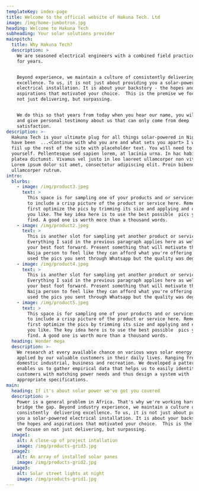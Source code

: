 ```yaml
---
templateKey: index-page
title: Welcome to the official website of Hakuna Tech. Ltd
image: /img/home-jumbotron.jpg
heading: Welcome to Hakuna Tech
subheading: Your solar solutions provider
mainpitch:
  title: Why Hakuna Tech?
  description: >
    We are seasoned electrical engineers with a combined field practice record
    for years.


    Beyond experience, we maintain a culture of consistently delivering
    excellence. To us, it is not just about providing you a solar-powered
    electrical installation. It is about your backstory - the hopes and
    aspirations that motivated your choice.  This is the premise we focuse on
    not just delivering, but surpassing. 


    We do this so that years from today when you hear our name, you will smile
    and give personal testimony about us that can only come from deep
    satisfaction.
description: >-
  Hakuna Tech is your ultimate plug for all things solar-powered in Nigeria. We
  have been  ...<Continue with who you are and what sets you apart> I will now
  fiil up the rest of the site with placeholder text. You will need to change it
  yourself. Pellentesque sed sapien lorem, at lacinia urna. In hac habitasse
  platea dictumst. Vivamus vel justo in leo laoreet ullamcorper non vitae lorem.
  Lorem ipsum dolor sit amet, consectetur adipiscing elit. Proin bibendum
  ullamcorper rutrum.
intro:
  blurbs:
    - image: /img/product3.jpeg
      text: >
        This space is for sampling one of your products and or services. Be sure
        to include a crisp picture of the product or service here. Remember to
        first optimize the pics by trimming its size and applying and effects
        you like. The key idea here is to use the best possible  pics you can
        find. A good one is worth more than a thousand words.
    - image: /img/product2.jpeg
      text: >
        This is another slot for sampling yet another product or service.
        Everything I said in the previous paragraph applies here as well. Put
        your best foot forward. Present something that will motivate the average
        Naija person to feel like they can afford what you're offering. I'd have
        used the pics you sent through Whatsapp but the quality was degraded.
    - image: /img/product4.jpeg
      text: >
        This is another slot for sampling yet another product or service.
        Everything I said in the previous paragraph applies here as well. Put
        your best foot forward. Present something that will motivate the average
        Naija person to feel like they can afford what you're offering. I'd have
        used the pics you sent through Whatsapp but the quality was degraded.
    - image: /img/product5.jpeg
      text: >
        This space is for sampling one of your products and or services. Be sure
        to include a crisp picture of the product or service here. Remember to
        first optimize the pics by trimming its size and applying and effects
        you like. The key idea here is to use the best possible  pics you can
        find. A good one is worth more than a thousand words.
  heading: Wonder mega
  description: >-
    We research at every available chance on various ways solar energy can be
    applied by our valuable customers in their daily lives. Ranging from
    domestic industrial, business and recreation. We developed a pattern to
    enables us to gather empirical data that helps us to easily identity
    customers with matching power needs and thus design a system with
    appropriate specifications.
main:
  heading: If it's about solar power we've got you covered
  description: >
    Power is a general problem in Africa. That's why we're working hard to
    bridge the gap. Beyond industry experience, we maintain a culture of
    consistently  delivering excellence. To us, it is not just about providing
    you a solar-powered electrical installation. It is about your backstory -
    the hopes and aspirations that motivated your choice.  This is the premise
    we focuse on not just delivering, but surpassing. 
  image1:
    alt: A close-up of project intallation
    image: /img/products-grid3.jpg
  image2:
    alt: An array of installed solar panes
    image: /img/products-grid2.jpg
  image3:
    alt: Solar street lights at night
    image: /img/products-grid1.jpg
---
```


